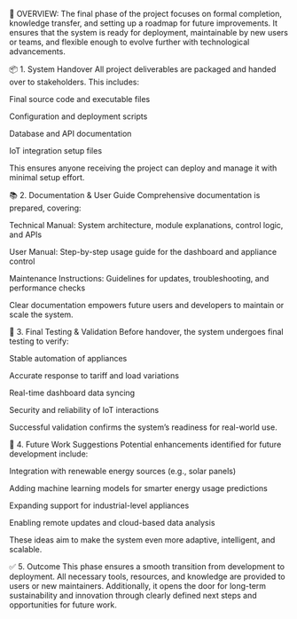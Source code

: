 🔸 OVERVIEW:
The final phase of the project focuses on formal completion, knowledge transfer, and setting up a roadmap for future improvements. It ensures that the system is ready for deployment, maintainable by new users or teams, and flexible enough to evolve further with technological advancements.

📦 1. System Handover
All project deliverables are packaged and handed over to stakeholders. This includes:

Final source code and executable files

Configuration and deployment scripts

Database and API documentation

IoT integration setup files

This ensures anyone receiving the project can deploy and manage it with minimal setup effort.

📚 2. Documentation & User Guide
Comprehensive documentation is prepared, covering:

Technical Manual: System architecture, module explanations, control logic, and APIs

User Manual: Step-by-step usage guide for the dashboard and appliance control

Maintenance Instructions: Guidelines for updates, troubleshooting, and performance checks

Clear documentation empowers future users and developers to maintain or scale the system.

🧪 3. Final Testing & Validation
Before handover, the system undergoes final testing to verify:

Stable automation of appliances

Accurate response to tariff and load variations

Real-time dashboard data syncing

Security and reliability of IoT interactions

Successful validation confirms the system’s readiness for real-world use.

🔭 4. Future Work Suggestions
Potential enhancements identified for future development include:

Integration with renewable energy sources (e.g., solar panels)

Adding machine learning models for smarter energy usage predictions

Expanding support for industrial-level appliances

Enabling remote updates and cloud-based data analysis

These ideas aim to make the system even more adaptive, intelligent, and scalable.

✅ 5. Outcome
This phase ensures a smooth transition from development to deployment. All necessary tools, resources, and knowledge are provided to users or new maintainers. Additionally, it opens the door for long-term sustainability and innovation through clearly defined next steps and opportunities for future work.
